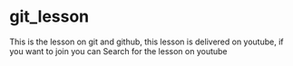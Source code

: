 # git_lesson
This is the lesson on git and github, this lesson is delivered on youtube, if you want to join you can
Search for the lesson on youtube
